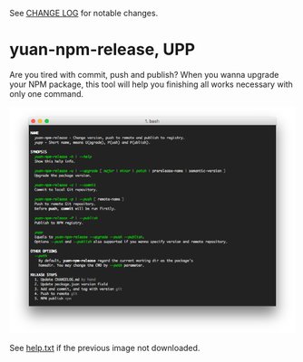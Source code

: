 See [CHANGE LOG](./CHANGELOG.md) for notable changes.

#	yuan-npm-release, UPP

Are you tired with commit, push and publish? When you wanna upgrade your NPM package, this tool will help you finishing all works necessary with only one command.

![help](./doc/help.png)

See [help.txt](./help.txt) if the previous image not downloaded.
